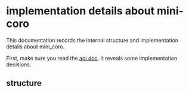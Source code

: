 # implementation details about mini-coro

This documentation records the internal structure and implementation details about mini_coro.

First, make sure you read the [api doc](api.md). It reveals some implementation decisions.

## structure
